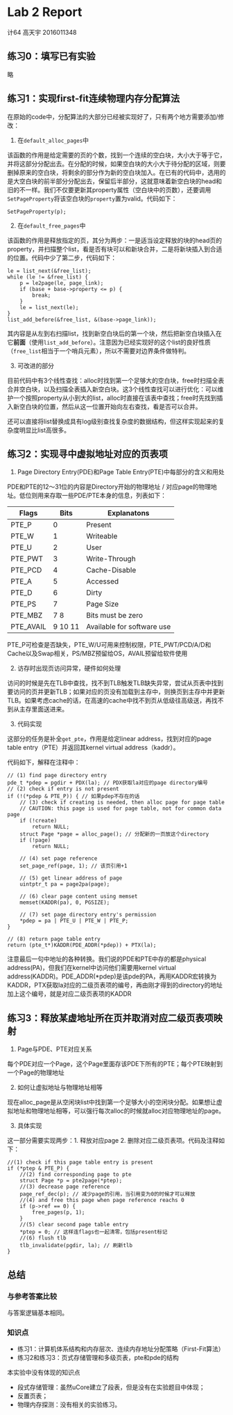 # Lab 2 Report

计64 高天宇 2016011348

## 练习0：填写已有实验

略

## 练习1：实现first-fit连续物理内存分配算法

在原始的code中，分配算法的大部分已经被实现好了，只有两个地方需要添加/修改：

1. 在`default_alloc_pages`中

该函数的作用是给定需要的页的个数，找到一个连续的空白块，大小大于等于它，并将这部分分配出去。在分配的时候，如果空白块的大小大于待分配的区域，则要删掉原来的空白块，将剩余的部分作为新的空白块加入。在已有的代码中，选用的是大空白块的前半部分分配出去，保留后半部分，这就意味着新空白块的head和旧的不一样。我们不仅要更新其property属性（空白块中的页数），还要调用`SetPageProperty`将该空白块的`property`置为valid。代码如下：

```
SetPageProperty(p);
```

2. 在`default_free_pages`中

该函数的作用是释放指定的页，其分为两步：一是适当设定释放的块的head页的property，并扫描整个list，看是否有块可以和新块合并，二是将新块插入到合适的位置。代码中少了第二步，代码如下：

```
le = list_next(&free_list);
while (le != &free_list) {
    p = le2page(le, page_link);
    if (base + base->property <= p) {
        break;
    }
    le = list_next(le);
}
list_add_before(&free_list, &(base->page_link));
```

其内容是从左到右扫描list，找到新空白块后的第一个块，然后把新空白块插入在它**前面**（使用`list_add_before`）。注意因为已经实现好的这个list的良好性质（`free_list`相当于一个哨兵元素），所以不需要对边界条件做特判。

3. 可改进的部分

目前代码中有3个线性查找：alloc时找到第一个足够大的空白块，free时扫描全表合并空白块，以及扫描全表插入新空白块。这3个线性查找可以进行优化：可以维护一个按照property从小到大的list，alloc时直接在该表中查找；free时先找到插入新空白块的位置，然后从这一位置开始向左右查找，看是否可以合并。

还可以直接将list替换成具有log级别查找复杂度的数据结构，但这样实现起来的复杂度明显比list高很多。

## 练习2：实现寻中虚拟地址对应的页表项

1. Page Directory Entry(PDE)和Page Table Entry(PTE)中每部分的含义和用处

PDE和PTE的12～31位的内容是Directory开始的物理地址 / 对应page的物理地址。低位则用来存取一些PDE/PTE本身的信息，列表如下：

| Flags | Bits | Explanatons |
| ---- | ---- |  ---- |
| PTE_P      | 0 |  Present                   |   
| PTE_W      | 1 | Writeable                 |
| PTE_U      | 2 | User                      |
| PTE_PWT    | 3 | Write-Through             |
| PTE_PCD    | 4 | Cache-Disable             |
| PTE_A      | 5 | Accessed                  |
| PTE_D      | 6 | Dirty                     |
| PTE_PS     | 7  | Page Size                 |
| PTE_MBZ    | 7 8 |  Bits must be zero         |
| PTE_AVAIL  | 9 10 11 | Available for software use| 

PTE_P可检查是否缺失，PTE_W/U可用来控制权限，PTE_PWT/PCD/A/D和Cache以及Swap相关，PS/MBZ预留给OS，AVAIL预留给软件使用

2. 访存时出现页访问异常，硬件如何处理

访问的时候是先在TLB中查找，找不到TLB触发TLB缺失异常，尝试从页表中找到要访问的页并更新TLB；如果对应的页没有加载到主存中，则换页到主存中并更新TLB。如果考虑cache的话，在高速的cache中找不到页从低级往高级送，再找不到从主存里面送进来。

3. 代码实现

这部分的任务是补全`get_pte`，作用是给定linear address，找到对应的page table entry（PTE）并返回其kernel virtual address（kaddr）。

代码如下，解释在注释中：

```
// (1) find page directory entry
pde_t *pdep = pgdir + PDX(la); // PDX获取la对应的page directory编号
// (2) check if entry is not present
if (!(*pdep & PTE_P)) { // 如果pdep不存在的话
    // (3) check if creating is needed, then alloc page for page table
    // CAUTION: this page is used for page table, not for common data page
    if (!create)
        return NULL;
    struct Page *page = alloc_page(); // 分配新的一页放这个directory
    if (!page)
        return NULL;

    // (4) set page reference
    set_page_ref(page, 1); // 该页引用+1

    // (5) get linear address of page
    uintptr_t pa = page2pa(page); 

    // (6) clear page content using memset
    memset(KADDR(pa), 0, PGSIZE);

    // (7) set page directory entry's permission
    *pdep = pa | PTE_U | PTE_W | PTE_P;
}

// (8) return page table entry
return (pte_t*)KADDR(PDE_ADDR(*pdep)) + PTX(la);
```

注意最后一句中地址的各种转换。我们说的PDE和PTE中存的都是physical address(PA)，但我们在kernel中访问他们需要用kernel virtual address(KADDR)。PDE_ADDR(*pdep)是该pde的PA，再用KADDR宏转换为KADDR，PTX获取la对应的二级页表项的编号，再由刚才得到的directory的地址加上这个编号，就是对应二级页表项的KADDR

## 练习3：释放某虚地址所在页并取消对应二级页表项映射

1. Page与PDE、PTE对应关系

每个PDE对应一个Page，这个Page里面存该PDE下所有的PTE；每个PTE映射到一个Page的物理地址

2. 如何让虚拟地址与物理地址相等

现在alloc_page是从空闲块list中找到第一个足够大小的空闲块分配。如果想让虚拟地址和物理地址相等，可以强行每次alloc的时候就alloc对应物理地址的page。

3. 具体实现

这一部分需要实现两步：1. 释放对应page 2. 删除对应二级页表项。代码及注释如下：

```
//(1) check if this page table entry is present
if (*ptep & PTE_P) {
    //(2) find corresponding page to pte
    struct Page *p = pte2page(*ptep);
    //(3) decrease page reference
    page_ref_dec(p); // 减少page的引用，当引用变为0的时候才可以释放
    //(4) and free this page when page reference reachs 0
    if (p->ref == 0) {
        free_pages(p, 1);
    }
    //(5) clear second page table entry
    *ptep = 0; // 这样连flags也一起清零，包括present标记
    //(6) flush tlb
    tlb_invalidate(pgdir, la); // 刷新tlb
}
```

## 总结

### 与参考答案比较

与答案逻辑基本相同。

### 知识点

- 练习1：计算机体系结构和内存层次、连续内存地址分配策略（First-Fit算法）
- 练习2和练习3：页式存储管理和多级页表，pte和pde的结构

本实验中没有体现的知识点

- 段式存储管理：虽然uCore建立了段表，但是没有在实验题目中体现；
- 反置页表；
- 物理内存探测：没有相关的实验练习。
